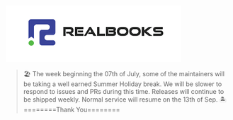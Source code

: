 [![headline](./assets/realbooks.png)](https://realbooks.in/)
> 🏖️ The week beginning the 07th of July, some of the maintainers will be taking a well earned Summer Holiday break. We will be slower to respond to issues and PRs during this time. Releases will continue to be shipped weekly. Normal service will resume on the 13th of Sep. 🏝️
>========Thank You========